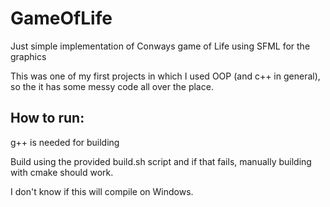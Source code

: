 # GameOfLife
Just simple implementation of Conways game of Life using SFML for the graphics

This was one of my first projects in which I used OOP (and c++ in general), so the it has some messy code all over the place.
 

## How to run:
g++ is needed for building

Build using the provided build.sh script and if that fails, manually building with cmake should work.

I don't know if this will compile on Windows.



